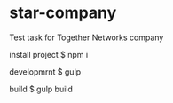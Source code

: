 # star-company

Test task for Together Networks company

install project
$ npm i

developmrnt
$ gulp

build
$ gulp build

